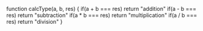 function calcType(a, b, res) {
if(a + b === res)
 return "addition"
  if(a - b === res)
  return "subtraction"
   if(a * b === res)
   return "multiplication"
    if(a / b === res)
     return "division"
}
  